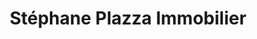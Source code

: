 ---
title: "Stéphane Plazza Immobilier"
url: /soustons/stephane-plazza-immobilier/
shop: Immobilien
---